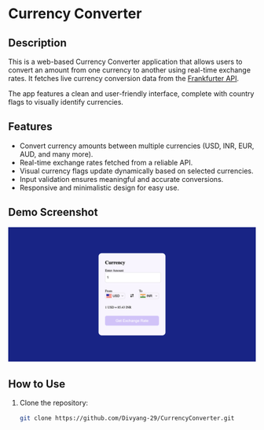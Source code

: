 # Currency Converter

## Description
This is a web-based Currency Converter application that allows users to convert an amount from one currency to another using real-time exchange rates. It fetches live currency conversion data from the [Frankfurter API](https://www.frankfurter.app/).

The app features a clean and user-friendly interface, complete with country flags to visually identify currencies.

## Features
- Convert currency amounts between multiple currencies (USD, INR, EUR, AUD, and many more).
- Real-time exchange rates fetched from a reliable API.
- Visual currency flags update dynamically based on selected currencies.
- Input validation ensures meaningful and accurate conversions.
- Responsive and minimalistic design for easy use.

## Demo Screenshot
![Calculator Screenshot](images/screenshot.png)

## How to Use
1. Clone the repository:
   ```bash
   git clone https://github.com/Divyang-29/CurrencyConverter.git

